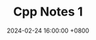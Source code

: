 ---
title: Cpp Notes 1
date: 2024-02-24 16:00:00 +0800
categories: [Notes]
tags: [Cpp]
pin: true
---